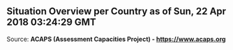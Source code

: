 ## Situation Overview per Country as of Sun, 22 Apr 2018 03:24:29 GMT

Source: **ACAPS (Assessment Capacities Project) - https://www.acaps.org**